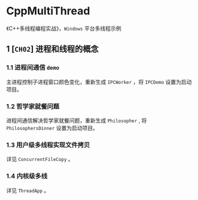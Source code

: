 # CppMultiThread

《C++多线程编程实战》，`Windows` 平台多线程示例

## 1 [`CH02`] 进程和线程的概念

### 1.1 进程间通信 `demo`

主进程控制子进程窗口颜色变化，重新生成 `IPCWorker` ，将 `IPCDemo` 设置为启动项目。

### 1.2 哲学家就餐问题

进程间通信解决哲学家就餐问题，重新生成 `Philosopher` , 将 `PhilosophersDinner` 设置为启动项目。

### 1.3 用户级多线程实现文件拷贝

详见 `ConcurrentFileCopy` 。

### 1.4 内核级多线

详见 `ThreadApp` 。
